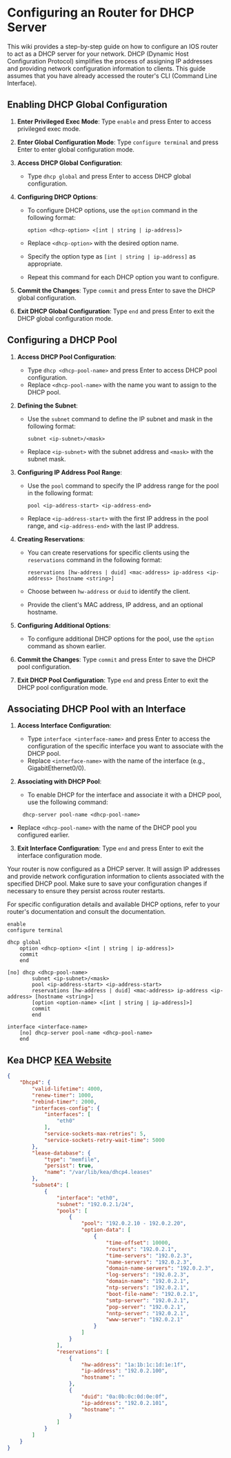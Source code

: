 # Configuring an Router for DHCP Server

This wiki provides a step-by-step guide on how to configure an IOS router to act as a DHCP server for your network. DHCP (Dynamic Host Configuration Protocol) simplifies the process of assigning IP addresses and providing network configuration information to clients. This guide assumes that you have already accessed the router's CLI (Command Line Interface).

## Enabling DHCP Global Configuration

1. **Enter Privileged Exec Mode**: Type `enable` and press Enter to access privileged exec mode.

2. **Enter Global Configuration Mode**: Type `configure terminal` and press Enter to enter global configuration mode.

3. **Access DHCP Global Configuration**:
   - Type `dhcp global` and press Enter to access DHCP global configuration.

4. **Configuring DHCP Options**:
   - To configure DHCP options, use the `option` command in the following format:

     ```shell
     option <dhcp-option> <[int | string | ip-address]>
     ```

   - Replace `<dhcp-option>` with the desired option name.
   - Specify the option type as `[int | string | ip-address]` as appropriate.
   - Repeat this command for each DHCP option you want to configure.

5. **Commit the Changes**: Type `commit` and press Enter to save the DHCP global configuration.

6. **Exit DHCP Global Configuration**: Type `end` and press Enter to exit the DHCP global configuration mode.

## Configuring a DHCP Pool

1. **Access DHCP Pool Configuration**:
   - Type `dhcp <dhcp-pool-name>` and press Enter to access DHCP pool configuration.
   - Replace `<dhcp-pool-name>` with the name you want to assign to the DHCP pool.

2. **Defining the Subnet**:
   - Use the `subnet` command to define the IP subnet and mask in the following format:

     ```shell
     subnet <ip-subnet>/<mask>
     ```

   - Replace `<ip-subnet>` with the subnet address and `<mask>` with the subnet mask.

3. **Configuring IP Address Pool Range**:
   - Use the `pool` command to specify the IP address range for the pool in the following format:

     ```shell
     pool <ip-address-start> <ip-address-end>
     ```
     
   - Replace `<ip-address-start>` with the first IP address in the pool range, and `<ip-address-end>` with the last IP address.

4. **Creating Reservations**:

   - You can create reservations for specific clients using the `reservations` command in the following format:

     ```shell
     reservations [hw-address | duid] <mac-address> ip-address <ip-address> [hostname <string>]
     ```

   - Choose between `hw-address` or `duid` to identify the client.
   - Provide the client's MAC address, IP address, and an optional hostname.

5. **Configuring Additional Options**:
   - To configure additional DHCP options for the pool, use the `option` command as shown earlier.

6. **Commit the Changes**: Type `commit` and press Enter to save the DHCP pool configuration.

7. **Exit DHCP Pool Configuration**: Type `end` and press Enter to exit the DHCP pool configuration mode.

## Associating DHCP Pool with an Interface

1. **Access Interface Configuration**:
   - Type `interface <interface-name>` and press Enter to access the configuration of the specific interface you want to associate with the DHCP pool.
   - Replace `<interface-name>` with the name of the interface (e.g., GigabitEthernet0/0).

2. **Associating with DHCP Pool**:

   - To enable DHCP for the interface and associate it with a DHCP pool, use the following command:

```shell
     dhcp-server pool-name <dhcp-pool-name>
```

   - Replace `<dhcp-pool-name>` with the name of the DHCP pool you configured earlier.

3. **Exit Interface Configuration**: Type `end` and press Enter to exit the interface configuration mode.

Your router is now configured as a DHCP server. It will assign IP addresses and provide network configuration information to clients associated with the specified DHCP pool. Make sure to save your configuration changes if necessary to ensure they persist across router restarts.

For specific configuration details and available DHCP options, refer to your router's documentation and consult the documentation.

```shell
enable
configure terminal

dhcp global
    option <dhcp-option> <[int | string | ip-address]>
    commit
    end    

[no] dhcp <dhcp-pool-name>
        subnet <ip-subnet>/<mask>
        pool <ip-address-start> <ip-address-start>
        reservations [hw-address | duid] <mac-address> ip-address <ip-address> [hostname <string>]
        [option <option-name> <[int | string | ip-address]>]
        commit
        end        

interface <interface-name>
    [no] dhcp-server pool-name <dhcp-pool-name>
    end
```

## Kea DHCP [KEA Website](https://www.isc.org/kea/)

```json
{
    "Dhcp4": {
        "valid-lifetime": 4000,
        "renew-timer": 1000,
        "rebind-timer": 2000,
        "interfaces-config": {
            "interfaces": [
                "eth0"
            ],
            "service-sockets-max-retries": 5,
            "service-sockets-retry-wait-time": 5000
        },
        "lease-database": {
            "type": "memfile",
            "persist": true,
            "name": "/var/lib/kea/dhcp4.leases"
        },
        "subnet4": [
            {
                "interface": "eth0",
                "subnet": "192.0.2.1/24",
                "pools": [
                    {
                        "pool": "192.0.2.10 - 192.0.2.20",
                        "option-data": [
                            {
                                "time-offset": 10000,
                                "routers": "192.0.2.1",
                                "time-servers": "192.0.2.3",
                                "name-servers": "192.0.2.3",
                                "domain-name-servers": "192.0.2.3",
                                "log-servers": "192.0.2.3",
                                "domain-name": "192.0.2.1",
                                "ntp-servers": "192.0.2.1",
                                "boot-file-name": "192.0.2.1",
                                "smtp-server": "192.0.2.1",
                                "pop-server": "192.0.2.1",
                                "nntp-server": "192.0.2.1",
                                "www-server": "192.0.2.1"
                            }
                        ]
                    }
                ],
                "reservations": [
                    {
                        "hw-address": "1a:1b:1c:1d:1e:1f",
                        "ip-address": "192.0.2.100",
                        "hostname": ""
                    },
                    {
                        "duid": "0a:0b:0c:0d:0e:0f",
                        "ip-address": "192.0.2.101",
                        "hostname": ""
                    }
                ]
            }
        ]
    }
}

```